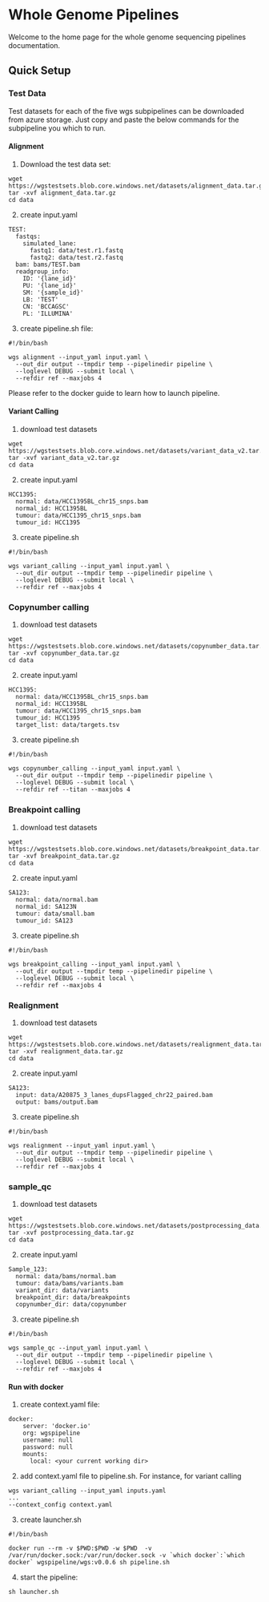 
  
  
  
# Whole Genome Pipelines


Welcome to the home page for the whole genome sequencing pipelines documentation.


## Quick Setup

### Test Data
Test datasets for each of the five wgs subpipelines can be downloaded from azure storage. 
Just copy and paste the below commands for the subpipeline you which to run.

#### Alignment

1. Download the test data set:
```
wget  https://wgstestsets.blob.core.windows.net/datasets/alignment_data.tar.gz
tar -xvf alignment_data.tar.gz
cd data
```
2. create input.yaml
```
TEST:
  fastqs:
    simulated_lane:
      fastq1: data/test.r1.fastq
      fastq2: data/test.r2.fastq
  bam: bams/TEST.bam
  readgroup_info:
    ID: '{lane_id}'
    PU: '{lane_id}'
    SM: '{sample_id}'
    LB: 'TEST'
    CN: 'BCCAGSC'
    PL: 'ILLUMINA'
```
3. create pipeline.sh file: 
```
#!/bin/bash

wgs alignment --input_yaml input.yaml \
  --out_dir output --tmpdir temp --pipelinedir pipeline \
  --loglevel DEBUG --submit local \
  --refdir ref --maxjobs 4
```

Please refer to the docker guide to learn how to launch pipeline.

#### Variant Calling
1. download test datasets
```
wget https://wgstestsets.blob.core.windows.net/datasets/variant_data_v2.tar.gz
tar -xvf variant_data_v2.tar.gz
cd data
```
2. create input.yaml
```
HCC1395:
  normal: data/HCC1395BL_chr15_snps.bam
  normal_id: HCC1395BL
  tumour: data/HCC1395_chr15_snps.bam
  tumour_id: HCC1395
```
3. create pipeline.sh
```
#!/bin/bash

wgs variant_calling --input_yaml input.yaml \
  --out_dir output --tmpdir temp --pipelinedir pipeline \
  --loglevel DEBUG --submit local \
  --refdir ref --maxjobs 4
```

### Copynumber calling
1. download test datasets
```
wget https://wgstestsets.blob.core.windows.net/datasets/copynumber_data.tar.gz
tar -xvf copynumber_data.tar.gz
cd data
```
2. create input.yaml
```
HCC1395:
  normal: data/HCC1395BL_chr15_snps.bam
  normal_id: HCC1395BL
  tumour: data/HCC1395_chr15_snps.bam
  tumour_id: HCC1395
  target_list: data/targets.tsv
```
3. create pipeline.sh
```
#!/bin/bash

wgs copynumber_calling --input_yaml input.yaml \
  --out_dir output --tmpdir temp --pipelinedir pipeline \
  --loglevel DEBUG --submit local \
  --refdir ref --titan --maxjobs 4
```

### Breakpoint calling
1. download test datasets
```
wget https://wgstestsets.blob.core.windows.net/datasets/breakpoint_data.tar.gz
tar -xvf breakpoint_data.tar.gz
cd data
```
2. create input.yaml
```
SA123:
  normal: data/normal.bam
  normal_id: SA123N
  tumour: data/small.bam
  tumour_id: SA123
```
3. create pipeline.sh
```
#!/bin/bash

wgs breakpoint_calling --input_yaml input.yaml \
  --out_dir output --tmpdir temp --pipelinedir pipeline \
  --loglevel DEBUG --submit local \
  --refdir ref --maxjobs 4
```

###  Realignment
1. download test datasets
```
wget https://wgstestsets.blob.core.windows.net/datasets/realignment_data.tar.gz
tar -xvf realignment_data.tar.gz
cd data
```
2. create input.yaml
```
SA123:
  input: data/A20875_3_lanes_dupsFlagged_chr22_paired.bam
  output: bams/output.bam
```
3. create pipeline.sh
```
#!/bin/bash

wgs realignment --input_yaml input.yaml \
  --out_dir output --tmpdir temp --pipelinedir pipeline \
  --loglevel DEBUG --submit local \
  --refdir ref --maxjobs 4
```

###  sample_qc
1. download test datasets
```
wget https://wgstestsets.blob.core.windows.net/datasets/postprocessing_data.tar.gz
tar -xvf postprocessing_data.tar.gz
cd data
```
2. create input.yaml
```
Sample_123:
  normal: data/bams/normal.bam
  tumour: data/bams/variants.bam
  variant_dir: data/variants
  breakpoint_dir: data/breakpoints
  copynumber_dir: data/copynumber
```
3. create pipeline.sh
```
#!/bin/bash

wgs sample_qc --input_yaml input.yaml \
  --out_dir output --tmpdir temp --pipelinedir pipeline \
  --loglevel DEBUG --submit local \
  --refdir ref --maxjobs 4
```


#### Run with docker

1. create context.yaml file:
```
docker:
    server: 'docker.io'
    org: wgspipeline
    username: null
    password: null
    mounts:
      local: <your current working dir>
```

2. add context.yaml file to pipeline.sh. For instance, for variant calling
```
wgs variant_calling --input_yaml inputs.yaml
...
--context_config context.yaml
```

3. create launcher.sh
```
#!/bin/bash

docker run --rm -v $PWD:$PWD -w $PWD  -v /var/run/docker.sock:/var/run/docker.sock -v `which docker`:`which docker` wgspipeline/wgs:v0.0.6 sh pipeline.sh
```

4. start the pipeline:
```
sh launcher.sh
```
